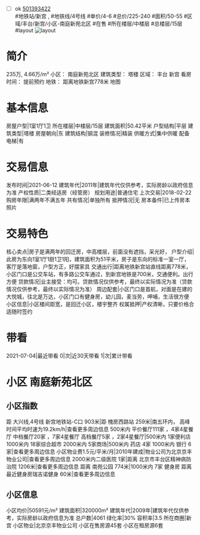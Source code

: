 - [ ] ok [501393422](https://bj.5i5j.com/ershoufang/501393422.html)  
 #地铁站/新宫 ,  #地铁线/4号线
#单价/4-6 #总价/225-240 #面积/50-55   #区域/丰台/新宫/小区-南庭新苑北区 #在售 #所在楼层/中楼层 #总楼层/15层 #layout 
![layout](http://image2a.5i5j.com/bdir/layout/97886.jpg_P5.jpg) 
# 简介 
 235万,  4.66万/m² 
小区： 南庭新苑北区
建筑类型： 塔楼
区域： 丰台 新宫
看房时间： 提前预约
地铁： 距离地铁新宫778米 地图
# 基本信息 
 房屋户型|1室1厅1卫
所在楼层|中楼层/15层
建筑面积|50.42平米
户型结构|平层
建筑类型|塔楼
房屋朝向|东
建筑结构|钢混
装修情况|精装
供暖方式|集中供暖
配备电梯|有
# 交易信息 
 发布时间|2021-06-12
建筑年代|2011年|建筑年代仅供参考，实际房龄以政府信息为准
产权性质|二类经适房（经管房）
规划用途|普通住宅
上次交易|2018-02-22
购房年限|满两年不满五年
共有情况|单独所有
抵押情况|无
房本备件|已上传房本照片
# 交易特色 
 核心卖点|房子是满两年的回迁房，中高楼层，前面没有遮挡，采光好，
户型介绍|此房为东向1室1厅1厨1卫1阳，建筑面积为51平米，房子是东向的标准一室一厅，客厅是落地窗，户型方正，好摆家具
交通出行|距离地铁新宫站直线距离778米，小区门口是公交车站，有多路公交车通过，到新宫地铁是700米，交通便利。出行方便
贷款情况|业主接受：均可。贷款情况仅供参考，最终以实际情况为准（贷款情况仅供参考，最终以实际情况为准）
周边配套|小区门口是首航，对面是在建的大悦城，往北是万达，小区门口有健身房，幼儿园，麦当劳，呷哺，生活很方便
小区信息|小区楼间距宽，是回迁小区，楼宇整齐
权属抵押|产权清晰，只要价格合适随时签约
# 带看 
 2021-07-04|最近带看	 0|次|近30天带看	 1|次|累计带看
# 小区 南庭新苑北区
## 小区指数 
 距 大兴线,4号线 新宫地铁站-C口 903米|距 槐房西路站 259米|南五环内， 高峰时间平均时速为19.2km/h|查看更多周边信息
500米内 平价餐厅111家 ，4家4星餐厅
中档餐厅20家 ，7家4星餐厅
高档餐厅5家 ，2家4星餐厅|500米内 1家便利店
1000米内 18家综合超市
2000米内 5家商场|500米内 药店 4家
1000米内 银行 6家|查看更多周边信息
小区物业费1.5元/平米/月|2010年建成|物业公司为北京京丰物业公司|查看更多周边信息
2000米内二级医院 1家|距离 北京市丰台区精神病防治院  1206米|查看更多周边信息
距离 南苑公园 774米|1000米内 7家 健身房
距离最近健身房瑞吉诺健身 60米|查看更多周边信息
## 小区信息 
 小区均价|50591元/m²
建筑面积|320000m²
建筑年代|2009年|建筑年代仅供参考，实际房龄以政府信息为准
总户数|4061
绿化率|30%
容积率|3.5
所在商圈|新宫
小区物业|北京京丰物业公司
小区在售房源45套
小区在租房源6套
